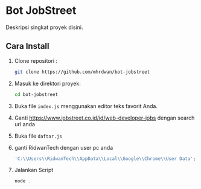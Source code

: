 # Bot JobStreet

Deskripsi singkat proyek disini.

## Cara Install


1. Clone repositori :

    ```bash
    git clone https://github.com/mhrdwan/bot-jobstreet
    ```

2. Masuk ke direktori proyek:

    ```bash
    cd bot-jobstreet
    ```

3. Buka file `index.js` menggunakan editor teks favorit Anda.

4. Ganti https://www.jobstreet.co.id/id/web-developer-jobs dengan search url anda

5. Buka file `daftar.js` 

6. ganti RidwanTech dengan user pc anda 

    ```javascript
    'C:\\Users\\RidwanTech\\AppData\\Local\\Google\\Chrome\\User Data';
    ```
7. Jalankan Script
    ```javascript
    node .
    ```




